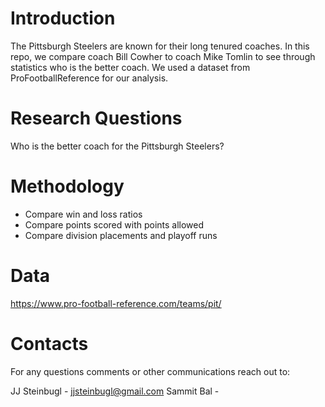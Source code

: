 # Introduction
The Pittsburgh Steelers are known for their long tenured coaches. In this repo, we compare coach Bill Cowher to coach Mike Tomlin to see through statistics who is the better coach. We used a dataset from ProFootballReference for our analysis.

# Research Questions
Who is the better coach for the Pittsburgh Steelers?

# Methodology
- Compare win and loss ratios
- Compare points scored with points allowed
- Compare division placements and playoff runs

# Data
https://www.pro-football-reference.com/teams/pit/

# Contacts
For any questions comments or other communications reach out to:

JJ Steinbugl - jjsteinbugl@gmail.com
Sammit Bal - 
